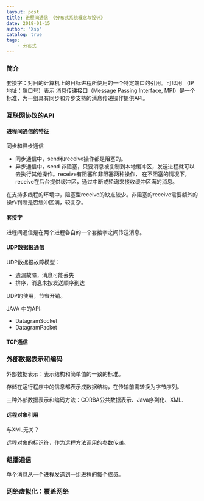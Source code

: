 ```yaml
---
layout: post
title: 进程间通信-《分布式系统概念与设计》
date: 2018-01-15
author: "Xsp"
catalog: true
tags:
    - 分布式
---
```


### 简介

套接字：对目的计算机上的目标进程所使用的一个特定端口的引用。可以用 （IP地址：端口号）表示
消息传递接口（Message Passing Interface, MPI）是一个标准，为一组具有同步和异步支持的消息传递操作提供API。

### 互联网协议的API

#### 进程间通信的特征

同步和异步通信
+ 同步通信中，send和receive操作都是阻塞的。
+ 异步通信中，send 非阻塞，只要消息被复制到本地缓冲区，发送进程就可以去执行其他操作。receive有阻塞和非阻塞两种操作，
在不阻塞的情况下，receive在后台提供缓冲区，通过中断或轮询来接收缓冲区满的消息。

在支持多线程的环境中，阻塞型receive的缺点较少。非阻塞的receive需要额外的操作判断是否缓冲区满，较复杂。

#### 套接字
进程间通信是在两个进程各自的一个套接字之间传送消息。

#### UDP数据报通信
UDP数据报故障模型：
+ 遗漏故障，消息可能丢失
+ 排序，消息未按发送顺序到达

UDP的使用，节省开销。

JAVA 中的API:
+ DatagramSocket
+ DatagramPacket

#### TCP通信

### 外部数据表示和编码

外部数据表示：表示结构和简单值的一致的标准。

存储在运行程序中的信息都表示成数据结构，在传输前需转换为字节序列。

三种外部数据表示和编码方法：CORBA公共数据表示、Java序列化、XML.

#### 远程对象引用
与XML无关？

远程对象的标识符，作为远程方法调用的参数传递。

### 组播通信
单个消息从一个进程发送到一组进程的每个成员。

### 网络虚拟化：覆盖网络
